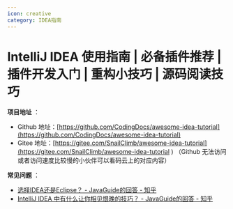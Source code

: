 ```yaml
---
icon: creative
category: IDEA指南
---
```


# IntelliJ IDEA 使用指南 | 必备插件推荐 | 插件开发入门 | 重构小技巧 | 源码阅读技巧

**项目地址** ：

- Github 地址：[https://github.com/CodingDocs/awesome-idea-tutorial](https://github.com/CodingDocs/awesome-idea-tutorial)
- Gitee 地址：[https://gitee.com/SnailClimb/awesome-idea-tutorial](https://gitee.com/SnailClimb/awesome-idea-tutorial ) （Github 无法访问或者访问速度比较慢的小伙伴可以看码云上的对应内容）

**常见问题** ：

- [选择IDEA还是Eclipse？ - JavaGuide的回答 - 知乎](https://www.zhihu.com/question/305591091/answer/2259316801) 
- [IntelliJ IDEA 中有什么让你相见恨晚的技巧？ - JavaGuide的回答 - 知乎](https://www.zhihu.com/question/300830746/answer/2255262082) 


